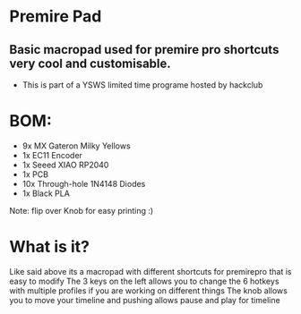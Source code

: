 # Premire Pad
## Basic macropad used for premire pro shortcuts very cool and customisable.
- This is part of a YSWS limited time programe hosted by hackclub 

# BOM:
- 9x MX Gateron Milky Yellows
- 1x EC11 Encoder
- 1x Seeed XIAO RP2040
- 1x PCB
- 10x Through-hole 1N4148 Diodes
- 1x Black PLA

Note: flip over Knob for easy printing :)


# What is it?
Like said above its a macropad with different shortcuts for premirepro that is easy to modify
The 3 keys on the left allows you to change the 6 hotkeys with multiple profiles if you are working on different things
The knob allows you to move your timeline and pushing allows pause and play for timeline